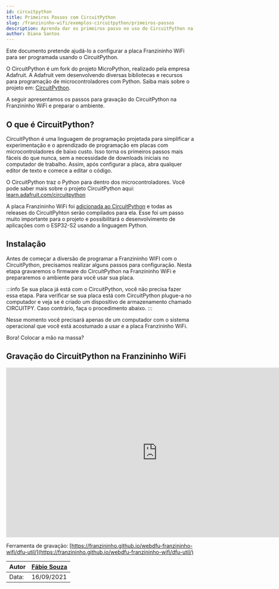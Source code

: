 ```yaml
---
id: circuitpython
title: Primeiros Passos com CircuitPython
slug: /franzininho-wifi/exemplos-circuitpython/primeiros-passos
description: Aprenda dar os primeiros passo no uso do CircuitPython na Franzininho WiFi
author: Diana Santos
---
```


Este documento pretende ajudá-lo a configurar a placa Franzininho WiFi para ser programada usando o CircuitPython.

O CircuitPython é um fork do projeto MicroPython, realizado pela empresa Adafruit. A Adafruit vem desenvolvendo diversas bibliotecas e recursos para programação de microcontroladores com Python. Saiba mais sobre o projeto em: [CircuitPython](https://circuitpython.org/).

A seguir apresentamos os passos para gravação do CircuitPython na Franzininho WiFi e preparar o ambiente.

## O que é CircuitPython?

CircuitPython é uma linguagem de programação projetada para simplificar a experimentação e o aprendizado de programação em placas com microcontroladores de baixo custo. Isso torna os primeiros passos mais fáceis do que nunca, sem a necessidade de downloads iniciais no computador de trabalho. Assim, após configurar a placa, abra qualquer editor de texto e comece a editar o código.

O CircuitPython traz o Python para dentro dos microcontroladores. Você pode saber mais sobre o projeto CircuitPython aqui: [learn.adafruit.com/circuitpython](http://learn.adafruit.com/welcome-to-circuitpython/what-is-circuitpython)

A placa Franzininho WiFi foi [adicionada ao CircuitPython](https://circuitpython.org/downloads?q=franzininho) e todas as releases do CircuitPyhton serão compilados para ela. Esse foi um passo muito importante para o projeto e possibilitará o desenvolvimento de aplicações com o ESP32-S2 usando a linguagem Python.

## Instalação

Antes de começar a diversão de programar a Franzininho WIFI com o CircuitPython, precisamos realizar alguns passos para configuração. Nesta etapa gravaremos o firmware do CircuitPython na Franzininho WiFi e prepararemos o ambiente para você usar sua placa.

:::info
Se sua placa já está com o CircuitPython, você não precisa fazer essa etapa. Para verificar se sua placa está com CircuitPython plugue-a no computador e veja se é criado um dispositivo de armazenamento chamado CIRCUITPY. Caso contrário, faça o procedimento abaixo.
:::

Nesse momento você precisará apenas de um computador com o sistema operacional que você está acostumado a usar e a placa Franzininho WiFi.

Bora! Colocar a mão na massa?

## Gravação do CircuitPython na Franzininho WiFi

<iframe width="809" height="455" src="https://www.youtube.com/embed/wU7wvfxmcS0" title="YouTube video player" frameborder="0" allow="accelerometer; autoplay; clipboard-write; encrypted-media; gyroscope; picture-in-picture" allowfullscreen></iframe>

Ferramenta de gravação: [https://franzininho.github.io/webdfu-franzininho-wifi/dfu-util/](https://franzininho.github.io/webdfu-franzininho-wifi/dfu-util/)

| Autor | [Fábio Souza](https://github.com/FBSeletronica) |
| ----- | ----------------------------------------------- |
| Data: | 16/09/2021                                      |
